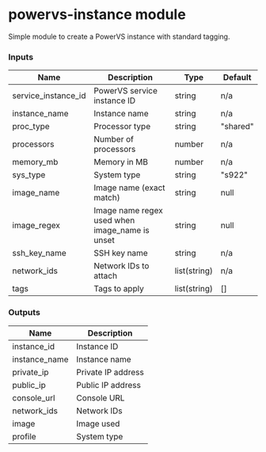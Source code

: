 # powervs-instance module

Simple module to create a PowerVS instance with standard tagging.

<!-- BEGIN_TF_DOCS -->
### Inputs
| Name | Description | Type | Default |
|------|-------------|------|---------|
| service_instance_id | PowerVS service instance ID | string | n/a |
| instance_name | Instance name | string | n/a |
| proc_type | Processor type | string | "shared" |
| processors | Number of processors | number | n/a |
| memory_mb | Memory in MB | number | n/a |
| sys_type | System type | string | "s922" |
| image_name | Image name (exact match) | string | null |
| image_regex | Image name regex used when image_name is unset | string | null |
| ssh_key_name | SSH key name | string | n/a |
| network_ids | Network IDs to attach | list(string) | n/a |
| tags | Tags to apply | list(string) | [] |

### Outputs
| Name | Description |
|------|-------------|
| instance_id | Instance ID |
| instance_name | Instance name |
| private_ip | Private IP address |
| public_ip | Public IP address |
| console_url | Console URL |
| network_ids | Network IDs |
| image | Image used |
| profile | System type |
<!-- END_TF_DOCS -->
